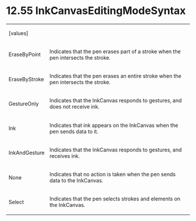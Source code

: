 <html dir="LTR" xmlns:mshelp="http://msdn.microsoft.com/mshelp" xmlns:ddue="http://ddue.schemas.microsoft.com/authoring/2003/5" xmlns:xlink="http://www.w3.org/1999/xlink" xmlns:tool="http://www.microsoft.com/tooltip"><body><input type="hidden" id="userDataCache" class="userDataStyle"><input type="hidden" id="hiddenScrollOffset"><img id="dropDownImage" style="display:none; height:0; width:0;" src="../local/drpdown.gif"><img id="dropDownHoverImage" style="display:none; height:0; width:0;" src="../local/drpdown_orange.gif"><img id="collapseImage" style="display:none; height:0; width:0;" src="../local/collapse.gif"><img id="expandImage" style="display:none; height:0; width:0;" src="../local/exp.gif"><img id="collapseAllImage" style="display:none; height:0; width:0;" src="../local/collall.gif"><img id="expandAllImage" style="display:none; height:0; width:0;" src="../local/expall.gif"><img id="copyImage" style="display:none; height:0; width:0;" src="../local/copycode.gif"><img id="copyHoverImage" style="display:none; height:0; width:0;" src="../local/copycodeHighlight.gif"><div id="header"><h1 class="heading">12.55 InkCanvasEditingModeSyntax</h1></div><div id="mainSection"><div id="mainBody"><div id="allHistory" class="saveHistory" onsave="saveAll()" onload="loadAll()"></div>
			<div id="sectionSection0" class="section" name="collapseableSection"><content xmlns="http://ddue.schemas.microsoft.com/authoring/2003/5" xmlns:wsd="http://wsdev.schemas.microsoft.com/authoring/2008/2" xmlns:msxsl="urn:schemas-microsoft-com:xslt" xmlns:script="urn:script" xmlns:build="urn:build">
				</content></div><div id="sectionSection1" class="section" name="collapseableSection"><content xmlns="http://ddue.schemas.microsoft.com/authoring/2003/5" xmlns:wsd="http://wsdev.schemas.microsoft.com/authoring/2008/2" xmlns:msxsl="urn:schemas-microsoft-com:xslt" xmlns:script="urn:script" xmlns:build="urn:build">
					<p xmlns=""><b></b></p><table class="ProtocolAuthoredTable" xmlns=""><tr>
								<td>
									<p>[values]</p>
								</td>
								<td>
								</td>
							</tr><tr>
							<td>
								<p>EraseByPoint</p>
							</td>
							<td>
								<p>Indicates that the pen erases part of a stroke when the pen intersects the stroke.</p>
							</td>
						</tr><tr>
							<td>
								<p>EraseByStroke</p>
							</td>
							<td>
								<p>Indicates that the pen erases an entire stroke when the pen intersects the stroke.</p>
							</td>
						</tr><tr>
							<td>
								<p>GestureOnly</p>
							</td>
							<td>
								<p>Indicates that the InkCanvas responds to gestures, and does not receive ink.</p>
							</td>
						</tr><tr>
							<td>
								<p>Ink</p>
							</td>
							<td>
								<p>Indicates that ink appears on the InkCanvas when the pen sends data to it.</p>
							</td>
						</tr><tr>
							<td>
								<p>InkAndGesture</p>
							</td>
							<td>
								<p>Indicates that the InkCanvas responds to gestures, and receives ink.</p>
							</td>
						</tr><tr>
							<td>
								<p>None</p>
							</td>
							<td>
								<p>Indicates that no action is taken when the pen sends data to the InkCanvas.</p>
							</td>
						</tr><tr>
							<td>
								<p>Select</p>
							</td>
							<td>
								<p>Indicates that the pen selects strokes and elements on the InkCanvas.</p>
							</td>
						</tr></table>
				</content></div><!--[if gte IE 5]>
			<tool:tip element="languageFilterToolTip" avoidmouse="false"/>
		<![endif]--></div><a name="feedback"></a><span></span></div></body></html>